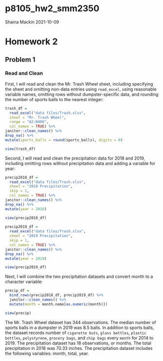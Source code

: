 p8105\_hw2\_smm2350
================
Shaina Mackin
2021-10-09

# Homework 2

## Problem 1

### Read and Clean

First, I will read and clean the Mr. Trash Wheel sheet, including
specifying the sheet and omitting non-data entries using `read_excel`,
using reasonable variable names, omitting rows without dumpster-specific
data, and rounding the number of sports balls to the nearest integer:

``` r
trash_df = 
  read_excel("data files/Trash.xlsx", 
  sheet = "Mr. Trash Wheel", 
  range = "A2:N406",
  col_names = TRUE) %>%
janitor::clean_names() %>%
drop_na() %>%
mutate(sports_balls = round(sports_balls), digits = 0)

view(trash_df)
```

Second, I will read and clean the precipitation data for 2018 and 2019,
including omitting rows without precipitation data and adding a variable
for year:

``` r
precip2018_df = 
  read_excel("data files/Trash.xlsx",
  sheet = "2018 Precipitation",
  skip = 1,
  col_names = TRUE) %>%
janitor::clean_names() %>%
drop_na() %>%
mutate(year = 2018)

view(precip2018_df)
  
precip2019_df = 
  read_excel("data files/Trash.xlsx",
  sheet = "2019 Precipitation",
  skip = 1,
  col_names = TRUE) %>%
janitor::clean_names() %>%
drop_na() %>%
mutate(year = 2019)

view(precip2019_df)
```

Next, I will combine the two precipitation datasets and convert month to
a character variable:

``` r
precip_df = 
  bind_rows(precip2018_df, precip2019_df) %>%
  janitor::clean_names() %>%
  mutate(month = month.name[as.numeric(month)])

view(precip)
```

The Mr. Trash Wheel dataset has 344 observations. The median number of
sports balls in a dumpster in 2019 was 8.5 balls. In addition to sports
balls, the dataset records number of `cigarette buts`, `glass bottles`,
`plastic bottles`, `polystyrene`, `grocery bags`, and `chip bags` every
`month` for 2014 to 2019. The precipitation dataset has 18 observations,
or months. The total precipitation in 2018 was 70.33 inches. The
precipitation dataset includes the following variables: month, total,
year.
